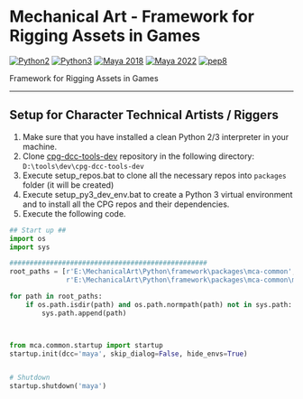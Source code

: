 # Mechanical Art - Framework for Rigging Assets in Games

[![Python2](https://img.shields.io/badge/Python-2.7-yellow?logo=python)](https://www.python.org/)
[![Python3](https://img.shields.io/badge/Python-3.7-yellow?logo=python)](https://www.python.org/)
[![Maya 2018](https://img.shields.io/badge/Maya-2018-orange?logo=autodesk)](https://www.autodesk.com/)
[![Maya 2022](https://img.shields.io/badge/Maya-2022-orange?logo=autodesk)](https://www.autodesk.com/)
[![pep8](https://img.shields.io/badge/code_style-pep8-blue)](https://counterplay.atlassian.net/wiki/spaces/CGH/pages/1253376053/Python+Code+Style+Guide)

Framework for Rigging Assets in Games

***

## Setup for Character Technical Artists / Riggers

1) Make sure that you have installed a clean Python 2/3 interpreter in your machine.
2) Clone <a href="https://github.com/88dots/cpg-dcc-tools-dev/" target="_blank">cpg-dcc-tools-dev</a> repository in the following directory: ```D:\tools\dev\cpg-dcc-tools-dev```
3) Execute setup_repos.bat to clone all the necessary repos into ```packages``` folder (it will be created)
4) Execute setup_py3_dev_env.bat to create a Python 3 virtual environment and to install all the CPG repos and their dependencies.
5) Execute the following code.

```python
## Start up ##
import os
import sys

#################################################
root_paths = [r'E:\MechanicalArt\Python\framework\packages\mca-common',
			  r'E:\MechanicalArt\Python\framework\packages\mca-common\mca\common\startup\dependencies\py3']

for path in root_paths:
	if os.path.isdir(path) and os.path.normpath(path) not in sys.path:
		sys.path.append(path)



from mca.common.startup import startup
startup.init(dcc='maya', skip_dialog=False, hide_envs=True)


# Shutdown
startup.shutdown('maya')
```
